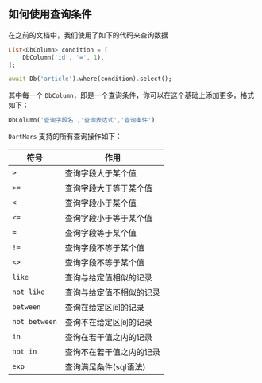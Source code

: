## 如何使用查询条件
在之前的文档中，我们使用了如下的代码来查询数据

```dart
List<DbColumn> condition = [
    DbColumn('id', '=', 1),
];

await Db('article').where(condition).select();
```
其中每一个 `DbColumn`，即是一个查询条件，你可以在这个基础上添加更多，格式如下：
``` dart
DbColumn('查询字段名','查询表达式','查询条件')
```

`DartMars` 支持的所有查询操作如下：

|符号 |作用                 |
|-----|--------------------|
|`>`  |查询字段大于某个值    |
|`>=` |查询字段大于等于某个值|
|`<`  |查询字段小于某个值    |
|`<=` |查询字段小于等于某个值|
|`=`  |查询字段等于某个值|
|`!=` |查询字段不等于某个值|
|`<>` |查询字段不等于某个值|
|`like`     |查询与给定值相似的记录|
|`not like` |查询与给定值不相似的记录|
|`between`     |查询在给定区间的记录|
|`not between` |查询不在给定区间的记录|
|`in`     |查询在若干值之内的记录|
|`not in` |查询不在若干值之内的记录|
|`exp` |查询满足条件(sql语法)|